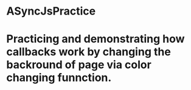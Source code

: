 # ASyncJsPractice
# Practicing and demonstrating how callbacks work by changing the backround of page via color changing funnction.

